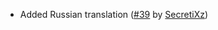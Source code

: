 - Added Russian translation ([#39](https://github.com/xiaocihua/stack-to-nearby-chests/issues/39) by [SecretiXz](https://github.com/SecretiXz))
